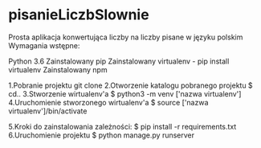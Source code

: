 # pisanieLiczbSlownie
Prosta aplikacja konwertująca liczby na liczby pisane w języku polskim
Wymagania wstępne:

Python 3.6 
Zainstalowany pip 
Zainstalowany virtualenv - pip install virtualenv
Zainstalowany npm

1.Pobranie projektu
git clone 
2.Otworzenie katalogu pobranego projektu
 $ cd..
3.Stworzenie wirtualenv'a
  $ python3 -m venv ['nazwa virtualenv']
4.Uruchomienie stworzonego wirtualenv'a
  $ source ['nazwa virtualenv']/bin/activate

5.Kroki do zainstalowania zależności:
  $ pip install -r requirements.txt
6.Uruchomienie projektu
  $ python manage.py runserver
